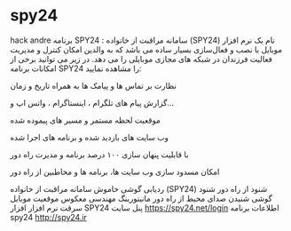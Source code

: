 # spy24
hack andre
برنامه SPY24 :
سامانه مراقبت از خانواده (SPY24) نام یک نرم افزار موبایل با نصب و فعال‌سازی بسیار ساده می باشد که به والدین امکان کنترل و مدیریت فعالیت فرزندان در شبکه های مجازی موبایلی را می دهد. در زیر می توانید برخی از امکانات برنامه SPY24 را مشاهده نمایید:

نظارت بر تماس ها و پیامک ها به همراه تاریخ و زمان

گزارش پیام های تلگرام ، اینستاگرام ، واتس اپ و…

موقعیت لحظه مستمر و مسیر های پیموده شده

وب سایت های بازدید شده و برنامه های اجرا شده

با قابلیت پنهان سازی ۱۰۰ درصد برنامه و مدیرت راه دور

امکان مسدود سازی وب سایت ها، برنامه ها و مخاطبین از راه دور

ردیابی گوشی خاموش سامانه مراقبت از خانواده (SPY24) شنود از راه دور شنود گوشی شنیدن صدای محیط از راه دور مانیتورینگ مهندسی معکوس موقعیت موبایل سرقت نرم افزار افزار SPY24
پنل سایت
https://spy24.net/login
اطلاعات برنامه spy24
http://spy24.ir
